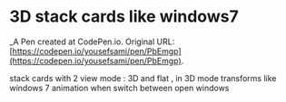 # 3D stack cards like windows7
 _A Pen created at CodePen.io. Original URL: [https://codepen.io/yousefsami/pen/PbEmgp](https://codepen.io/yousefsami/pen/PbEmgp).

 stack cards with 2 view mode : 3D and flat , in 3D mode transforms like windows 7 animation when switch between open windows